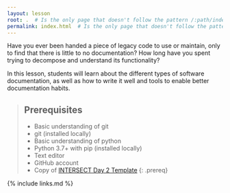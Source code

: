 ```yaml
---
layout: lesson
root: .  # Is the only page that doesn't follow the pattern /:path/index.html
permalink: index.html  # Is the only page that doesn't follow the pattern /:path/index.html
---
```


Have you ever been handed a piece of legacy code to use or maintain, only to
find that there is little to no documentation? How long have you spent trying
to decompose and understand its functionality?

In this lesson, students will learn about the different types of 
software documentation, as well as how to write it well and tools to enable
better documentation habits.

> ## Prerequisites
>
> * Basic understanding of git
> * git (installed locally)
> * Basic understanding of python
> * Python 3.7+ with pip (installed locally)
> * Text editor
> * GitHub account
> * Copy of [INTERSECT Day 2 Template](https://github.com/INTERSECT-training/intersect-training-day2)
{: .prereq}

{% include links.md %}

